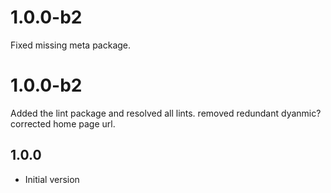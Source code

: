 # 1.0.0-b2
Fixed missing meta package.

# 1.0.0-b2
Added the lint package and resolved all lints.
removed redundant dyanmic?
corrected home page url.

## 1.0.0

- Initial version
